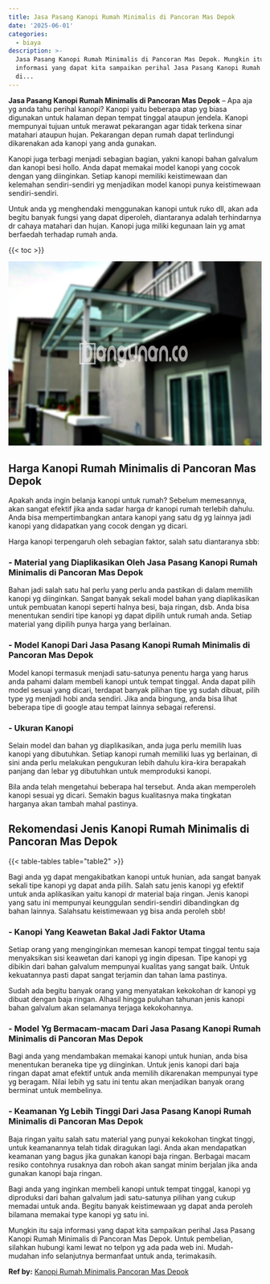 ```yaml
---
title: Jasa Pasang Kanopi Rumah Minimalis di Pancoran Mas Depok
date: '2025-06-01'
categories:
  - biaya
description: >-
  Jasa Pasang Kanopi Rumah Minimalis di Pancoran Mas Depok. Mungkin itu saja
  informasi yang dapat kita sampaikan perihal Jasa Pasang Kanopi Rumah Minimalis
  di...
---
```


**Jasa Pasang Kanopi Rumah Minimalis di Pancoran Mas Depok** – Apa aja yg anda tahu perihal kanopi? Kanopi yaitu beberapa atap yg biasa digunakan untuk halaman depan tempat tinggal ataupun jendela. Kanopi mempunyai tujuan untuk merawat pekarangan agar tidak terkena sinar matahari ataupun hujan. Pekarangan depan rumah dapat terlindungi dikarenakan ada kanopi yang anda gunakan.

Kanopi juga terbagi menjadi sebagian bagian, yakni kanopi bahan galvalum dan kanopi besi hollo. Anda dapat memakai model kanopi yang cocok dengan yang diinginkan. Setiap kanopi memiliki keistimewaan dan kelemahan sendiri-sendiri yg menjadikan model kanopi punya keistimewaan sendiri-sendiri.

Untuk anda yg menghendaki menggunakan kanopi untuk ruko dll, akan ada begitu banyak fungsi yang dapat diperoleh, diantaranya adalah terhindarnya dr cahaya matahari dan hujan. Kanopi juga miliki kegunaan lain yg amat berfaedah terhadap rumah anda.

{{< toc >}}

![Jasa Pasang Kanopi Rumah Minimalis di Pancoran Mas Depok](/images/harga-kanopi-minimalis-67.png)

## Harga Kanopi Rumah Minimalis di Pancoran Mas Depok

Apakah anda ingin belanja kanopi untuk rumah? Sebelum memesannya, akan sangat efektif jika anda sadar harga dr kanopi rumah terlebih dahulu. Anda bisa mempertimbangkan antara kanopi yang satu dg yg lainnya jadi kanopi yang didapatkan yang cocok dengan yg dicari.

Harga kanopi terpengaruh oleh sebagian faktor, salah satu diantaranya sbb:

### \- Material yang Diaplikasikan Oleh Jasa Pasang Kanopi Rumah Minimalis di Pancoran Mas Depok

Bahan jadi salah satu hal perlu yang perlu anda pastikan di dalam memilih kanopi yg diinginkan. Sangat banyak sekali model bahan yang diaplikasikan untuk pembuatan kanopi seperti halnya besi, baja ringan, dsb. Anda bisa menentukan sendiri tipe kanopi yg dapat dipilih untuk rumah anda. Setiap material yang dipilih punya harga yang berlainan.

### \- Model Kanopi Dari Jasa Pasang Kanopi Rumah Minimalis di Pancoran Mas Depok

Model kanopi termasuk menjadi satu-satunya penentu harga yang harus anda pahami dalam membeli kanopi untuk tempat tinggal. Anda dapat pilih model sesuai yang dicari, terdapat banyak pilihan tipe yg sudah dibuat, pilih type yg menjadi hobi anda sendiri. Jika anda bingung, anda bisa lihat beberapa tipe di google atau tempat lainnya sebagai referensi.

### \- Ukuran Kanopi

Selain model dan bahan yg diaplikasikan, anda juga perlu memilih luas kanopi yang dibutuhkan. Setiap kanopi rumah memiliki luas yg berlainan, di sini anda perlu melakukan pengukuran lebih dahulu kira-kira berapakah panjang dan lebar yg dibutuhkan untuk memproduksi kanopi.

Bila anda telah mengetahui beberapa hal tersebut. Anda akan memperoleh kanopi sesuai yg dicari. Semakin bagus kualitasnya maka tingkatan harganya akan tambah mahal pastinya.

## Rekomendasi Jenis Kanopi Rumah Minimalis di Pancoran Mas Depok

{{< table-tables table="table2" >}}

Bagi anda yg dapat mengakibatkan kanopi untuk hunian, ada sangat banyak sekali tipe kanopi yg dapat anda pilih. Salah satu jenis kanopi yg efektif untuk anda aplikasikan yaitu kanopi dr material baja ringan. Jenis kanopi yang satu ini mempunyai keunggulan sendiri-sendiri dibandingkan dg bahan lainnya. Salahsatu keistimewaan yg bisa anda peroleh sbb!

### \- Kanopi Yang Keawetan Bakal Jadi Faktor Utama

Setiap orang yang menginginkan memesan kanopi tempat tinggal tentu saja menyaksikan sisi keawetan dari kanopi yg ingin dipesan. Tipe kanopi yg dibikin dari bahan galvalum mempunyai kualitas yang sangat baik. Untuk kekuatannya pasti dapat sangat terjamin dan tahan lama pastinya.

Sudah ada begitu banyak orang yang menyatakan kekokohan dr kanopi yg dibuat dengan baja ringan. Alhasil hingga puluhan tahunan jenis kanopi bahan galvalum akan selamanya terjaga kekokohannya.

### \- Model Yg Bermacam-macam Dari Jasa Pasang Kanopi Rumah Minimalis di Pancoran Mas Depok

Bagi anda yang mendambakan memakai kanopi untuk hunian, anda bisa menentukan beraneka tipe yg diinginkan. Untuk jenis kanopi dari baja ringan dapat amat efektif untuk anda memilih dikarenakan mempunyai type yg beragam. Nilai lebih yg satu ini tentu akan menjadikan banyak orang berminat untuk membelinya.

### \- Keamanan Yg Lebih Tinggi Dari Jasa Pasang Kanopi Rumah Minimalis di Pancoran Mas Depok

Baja ringan yaitu salah satu material yang punyai kekokohan tingkat tinggi, untuk keamanannya telah tidak diragukan lagi. Anda akan mendapatkan keamanan yang bagus jika gunakan kanopi baja ringan. Berbagai macam resiko contohnya rusaknya dan roboh akan sangat minim berjalan jika anda gunakan kanopi baja ringan.

Bagi anda yang inginkan membeli kanopi untuk tempat tinggal, kanopi yg diproduksi dari bahan galvalum jadi satu-satunya pilihan yang cukup memadai untuk anda. Begitu banyak keistimewaan yg dapat anda peroleh bilamana memakai type kanopi yg satu ini.

Mungkin itu saja informasi yang dapat kita sampaikan perihal Jasa Pasang Kanopi Rumah Minimalis di Pancoran Mas Depok. Untuk pembelian, silahkan hubungi kami lewat no telpon yg ada pada web ini. Mudah-mudahan info selanjutnya bermanfaat untuk anda, terimakasih.

**Ref by:**  [Kanopi Rumah Minimalis Pancoran Mas Depok](https://id.wikipedia.org/wiki/Kanopi)
